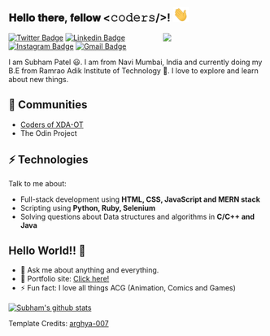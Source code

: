 <h2> 𝐇𝐞𝐥𝐥𝐨 𝐭𝐡𝐞𝐫𝐞, 𝐟𝐞𝐥𝐥𝐨𝐰 <𝚌𝚘𝚍𝚎𝚛𝚜/>! <img src="https://raw.githubusercontent.com/ABSphreak/ABSphreak/master/gifs/Hi.gif" width="30px"></h2>

<img align='right' src='https://user-images.githubusercontent.com/5713670/87202985-820dcb80-c2b6-11ea-9f56-7ec461c497c3.gif' width='200"'>

[![Twitter Badge](https://img.shields.io/badge/-@sp_octone-1ca0f1?style=flat-square&labelColor=1ca0f1&logo=twitter&logoColor=white&link=https://twitter.com/sp_octone)](https://twitter.com/sp_octone)
[![Linkedin Badge](https://img.shields.io/badge/-spoctone-blue?style=flat-square&logo=Linkedin&logoColor=white&link=https://www.linkedin.com/in/spoctone)](https://www.linkedin.com/in/spoctone)
[![Instagram Badge](https://img.shields.io/badge/-spoct1-c13584?style=flat&labelColor=c13584&logo=instagram&logoColor=white)](https://www.instagram.com/spoct1)
[![Gmail Badge](https://img.shields.io/badge/-sp.octone@gmail.com-c14438?style=flat-square&logo=Gmail&logoColor=white&link=mailto:sp.octone@gmail.com)](mailto:sp.octone@gmail.com)

I am Subham Patel 😃. I am from Navi Mumbai, India and currently doing my B.E from Ramrao Adik Institute of Technology 🏫. I love to explore and learn about new things.
## 👯 Communities
* [Coders of XDA-OT](https://github.com/Coders-Of-XDA-OT)
* The Odin Project
## ⚡ Technologies
Talk to me about:
- Full-stack development using **HTML, CSS, JavaScript and MERN stack**
- Scripting using **Python, Ruby, Selenium**
- Solving questions about Data structures and algorithms in **C/C++ and Java**
## Hello World!! 🤔
- 💬 Ask me about anything and everything.
- 🎯 Portfolio site: [Click here!](https://spoctone.github.io)
- ⚡ Fun fact: I love all things ACG (Animation, Comics and Games)

<a href="https://github.com/SPOCTONE">
 <img align="center" src="https://github-readme-stats.vercel.app/api?username=SPOCTONE&show_icons=true&theme=dracula&line_height=27" alt="Subham's github stats"/>
</a>

Template Credits: [arghya-007](https://github.com/arghya-007) 
